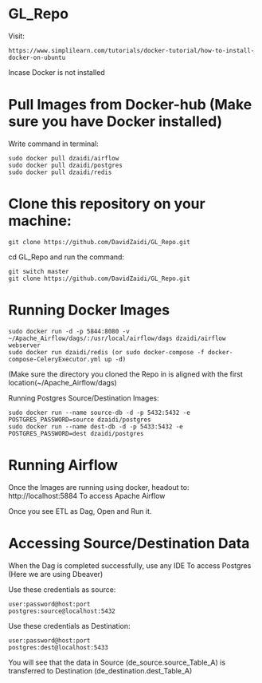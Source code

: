 # GL_Repo

Visit:

	https://www.simplilearn.com/tutorials/docker-tutorial/how-to-install-docker-on-ubuntu

Incase Docker is not installed

# Pull Images from Docker-hub (Make sure you have Docker installed)


Write command in terminal:

	sudo docker pull dzaidi/airflow
	sudo docker pull dzaidi/postgres
	sudo docker pull dzaidi/redis

# Clone this repository on your machine:
	git clone https://github.com/DavidZaidi/GL_Repo.git

cd GL_Repo and run the command:
	
	git switch master
	git clone https://github.com/DavidZaidi/GL_Repo.git

# Running Docker Images

	sudo docker run -d -p 5844:8080 -v ~/Apache_Airflow/dags/:/usr/local/airflow/dags dzaidi/airflow webserver 
	sudo docker run dzaidi/redis (or sudo docker-compose -f docker-compose-CeleryExecutor.yml up -d)

(Make sure the directory you cloned the Repo in is aligned with the first location(~/Apache_Airflow/dags)

Running Postgres Source/Destination Images:

	sudo docker run --name source-db -d -p 5432:5432 -e POSTGRES_PASSWORD=source dzaidi/postgres
	sudo docker run --name dest-db -d -p 5433:5432 -e POSTGRES_PASSWORD=dest dzaidi/postgres

# Running Airflow

Once the Images are running using docker, headout to:
	http://localhost:5884 To access Apache Airflow
	
Once you see ETL as Dag, Open and Run it.

# Accessing Source/Destination Data

When the Dag is completed successfully, use any IDE To access Postgres (Here we are using Dbeaver)

Use these credentials as source:
	
	user:password@host:port
	postgres:source@localhost:5432
	
Use these credentials as Destination:		

	user:password@host:port
	postgres:dest@localhost:5433


You will see that the data in Source (de_source.source_Table_A) is transferred to Destination (de_destination.dest_Table_A)


